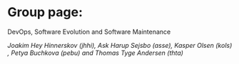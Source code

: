 # Group page:
DevOps, Software Evolution and Software Maintenance

*Joakim Hey Hinnerskov (jhhi), Ask Harup Sejsbo (asse), Kasper Olsen (kols) , Petya Buchkova (pebu) and Thomas Tyge Andersen (thta)*
